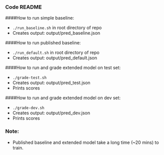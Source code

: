 ### Code README

####How to run simple baseline:
* `./run_baseline.sh` in root directory of repo
*  Creates output: output/pred_baseline.json

####How to run published baseline:
* `./run_default.sh` in root directory of repo
*  Creates output: output/pred_default.json

####How to run and grade extended model on test set:
* `./grade-test.sh` 
* Creates output: output/pred_test.json
* Prints scores

####How to run and grade extended model on dev set:
* `./grade-dev.sh` 
* Creates output: output/pred_dev.json
* Prints scores

### Note:
* Published baseline and extended model take a long time (~20 mins) to train.